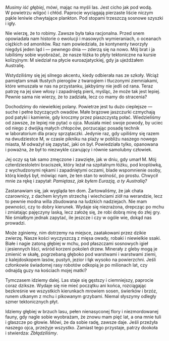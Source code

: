 _Musimy iść głębiej_, mówi, mając na myśli las. Jest cicho jak pod wodą. W powietrzu wilgoć i chłód. Paprocie wyciągają pierzaste liście niczym pąkle leniwie chwytające plankton. Pod stopami trzeszczą sosnowe szyszki i igły.

Nie wierzę, że to robimy. Zawsze była taka racjonalna. Przed snem opowiadała nam historie o ewolucji i masowych wymieraniach, o oceanach ciężkich od amonitów. Raz nam powiedziała, że kontynenty tworzyły niegdyś jeden ląd i — pewnego dnia — zderzą się na nowo. Mój brat i ja lubiliśmy sobie wyobrażać, że nasze łóżka to płyty tektoniczne na kursie kolizyjnym: M siedział na płycie euroazjatyckiej, gdy ja ujeżdżałem Australię.

Wstydziliśmy się jej silnego akcentu, kiedy odbierała nas ze szkoły. Wciąż pamiętam smak tłustych pierogów z twarogiem i tłuczonymi ziemniakami, które wmuszała w nas na przystanku, jakbyśmy nie jedli od rana. Teraz patrzę na jej siwe włosy i zapadniętą pierś, myśląc, że może tak jest lepiej. Pewnie sama nie wierzy, że to zadziała, lecz co mamy do stracenia?

Dochodzimy do niewielkiej polany. Powietrze jest tu dużo cieplejsze — suche i pełne bzyczących owadów. Małe brązowe jaszczurki czmychają pod patyki i kamienie, gdy kroczmy przez piaszczystą połać. Wiedzieliśmy od zawsze, że lepiej nie pytać o ojca. Musiała mieć swoje powody, by uciec od niego z dwójką małych chłopców, porzucając posadę technik w laboratorium dla pracy sprzątaczki. Jedynie raz, gdy upiliśmy się razem na dwudziestce M, w czasie pikniku na plaży w pobliżu naszego nowego miasta, M odważył się zapytać, jaki on był. Powiedziała tylko, opanowana i poważna, że był to niezwykle czarujący i równie samolubny człowiek.

Jej oczy są tak samo zmęczone i zawzięte, jak w dniu, gdy umarł M. Mój czterdziestoletni braciszek, który leżał na szpitalnym łóżku, pod kroplówką, z wychudzonymi rękami i zapadniętymi oczami, blade wspomnienie osoby, którą kiedyś był, mówiąc nam, że ten stan to wolność, po prostu. Chwycił mnie za rękę i zapytał: _Pamiętasz, jak byłem Eurazją, a ty Australią?_

Zastanawiam się, jak wygląda ten dom. Żartowaliśmy, że jak chata czarownicy, z dachem krytym strzechą i wiechciami ziół na werandzie, lecz to pewnie modna willa zbudowana na ludzkich nadziejach. Nie mam pewności, czy to dobry kierunek. Wydaje się niezrażona, drepcząc po mchu i zmiatając pajęczyny laską, lecz założę się, że robi dobrą minę do złej gry. Nie śmiałbym jednak zapytać, ile jeszcze i czy w ogóle wie, dokąd nas prowadzi.

Może zginiemy, nim dotrzemy na miejsce, zaatakowani przez dzikie zwierzę. Nasze kości wyczyszczą z mięsa owady, robaki i niewielkie ssaki. Białe i nagie zatoną głębiej w mchu, pod płaszczami sosnowych igieł i jesiennych liści, wśród korzeni pokoleń drzew. Minerały z gleby mogą je zmienić w skałę, pogrzebaną głęboko pod warstwami i warstwami ziemi, z kalejdoskopem lasów, pustyń, jezior i łąk wysoko na powierzchni. Jeśli członkowie świadomej rasy robotów odkopią je po milionach lat, czy odnajdą guzy na kościach mojej matki?

Tymczasem idziemy dalej. Las staje się gęstszy i ciemniejszy, paprocie coraz dziksze. Wydaje się nie mieć początku ani końca, rozciągając bezkreśnie we wszystkich kierunkach mrowiem sosen, świerków i brzóz, runem utkanym z mchu i pikowanym grzybami. Niemal słyszymy odległy szmer tektonicznych płyt.

Idziemy głębiej w brzuch lasu, pełen nienasyconej flory i niezmordowanej fauny, gdy nagle sobie wyobrażam, że znowu mam pięć lat, a ona mnie tuli i głaszcze po głowie. Mówi, że da sobie radę, zawsze daje. Jeśli przeżyła naszego ojca, przeżyje wszystko. Zamiast tego przystaje, patrzy dookoła i stwierdza: _Zbłądziliśmy_.